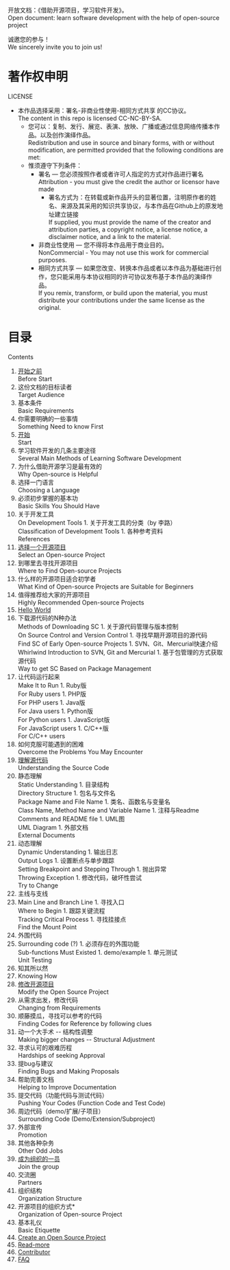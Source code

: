 开放文档：《借助开源项目，学习软件开发》。<br />
Open document: learn software development with the help of open-source project

诚邀您的参与！<br />
We sincerely invite you to join us!

# 著作权申明
LICENSE

* 本作品选择采用：署名-非商业性使用-相同方式共享 的CC协议。<br />
  The content in this repo is licensed CC-NC-BY-SA.
  * 您可以：复制、发行、展览、表演、放映、广播或通过信息网络传播本作品。以及创作演绎作品。<br />
    Redistribution and use in source and binary forms, with or without modification, are permitted provided that the following conditions are met:
  * 惟须遵守下列条件：
    * 署名 — 您必须按照作者或者许可人指定的方式对作品进行署名<br />
      Attribution - you must give the credit the author or licensor have made 
      * 署名方式为：在转载或新作品开头的显著位置，注明原作者的姓名、来源及其采用的知识共享协议，与本作品在Github上的原发地址建立链接<br />
        If supplied, you must provide the name of the creator and attribution parties, a copyright notice, a license notice, a disclaimer notice, and a link to the material.
    * 非商业性使用 — 您不得将本作品用于商业目的。<br />
      NonCommercial -  You may not use this work for commercial purposes.
    * 相同方式共享 — 如果您改变、转换本作品或者以本作品为基础进行创作，您只能采用与本协议相同的许可协议发布基于本作品的演绎作品。<br />
      If you remix, transform, or build upon the material, you must distribute your contributions under the same license as the original. 

# 目录
  Contents

1. [开始之前](Before-start.md)<br />
    Before Start
  1. 这份文档的目标读者<br />
     Target Audience
  1. 基本条件<br />
     Basic Requirements
  1. 你需要明确的一些事情<br />
     Something Need to know First
1. [开始](Start.md)<br />
    Start
  1. 学习软件开发的几条主要途径<br />
     Several Main Methods of Learning Software Development
  1. 为什么借助开源学习是最有效的<br />
     Why Open-source is Helpful
  1. 选择一门语言<br />
     Choosing a Language
  1. 必须初步掌握的基本功<br />
     Basic Skills You Should Have
  1. 关于开发工具<br />
     On Development Tools
    1. 关于开发工具的分类（by 李路）<br />
       Classification of Development Tools
    1. 各种参考资料<br />
       References
1. [选择一个开源项目](Select-an-open-source-project.md)<br />
    Select an Open-source Project
  1. 到哪里去寻找开源项目<br />
     Where to Find Open-source Projects
  1. 什么样的开源项目适合初学者<br />
     What Kind of Open-source Projects are Suitable for Beginners
  1. 值得推荐给大家的开源项目<br />
     Highly Recommended Open-source Projects
1. [Hello World](Hello-world.md)<br />
  1. 下载源代码的N种办法<br />
     Methods of Downloading SC
    1. 关于源代码管理与版本控制<br />
       On Source Control and Version Control 
    1. 寻找早期开源项目的源代码<br />
       Find SC of Early Open-source Projects
    1. SVN、Git、Mercurial快速介绍<br />
       Whirlwind Introduction to SVN, Git and Mercurial
    1. 基于包管理的方式获取源代码<br />
       Way to get SC Based on Package Management
  1. 让代码运行起来<br />
     Make It to Run
    1. Ruby版<br />
       For Ruby users
    1. PHP版<br />
       For PHP users
    1. Java版<br />
       For Java users
    1. Python版<br />
       For Python users
    1. JavaScript版<br />
       For JavaScript users
    1. C/C++版<br />
       For C/C++ users
  1. 如何克服可能遇到的困难<br />
     Overcome the Problems You May Encounter
1. [理解源代码](Understanding-the-source-code.md)<br />
    Understanding the Source Code
  1. 静态理解<br />
     Static Understanding
    1. 目录结构<br />
       Directory Structure
    1. 包名与文件名<br />
       Package Name and File Name
    1. 类名、函数名与变量名<br />
       Class Name, Method Name and Variable Name
    1. 注释与Readme<br />
       Comments and README file
    1. UML图<br />
       UML Diagram
    1. 外部文档<br />
       External Documents
  1. 动态理解<br />
     Dynamic Understanding
    1. 输出日志<br />
       Output Logs
    1. 设置断点与单步跟踪<br />
       Setting Breakpoint and Stepping Through
    1. 抛出异常<br />
       Throwing Exception
    1. 修改代码，破坏性尝试<br />
       Try to Change 
  1. 主线与支线<br />
  1. Main Line and Branch Line
    1. 寻找入口<br />
       Where to Begin
    1. 跟踪关键流程<br />
       Tracking Critical Process
    1. 寻找挂接点<br />
       Find the Mount Point
  1. 外围代码<br />
  1. Surrounding code (?)
    1. 必须存在的外围功能<br />
       Sub-functions Must Existed
    1. demo/example
    1. 单元测试<br />
       Unit Testing
  1. 知其所以然<br />
  1. Knowing How
1. [修改开源项目](Modify-the-open-source-project.md)<br />
    Modify the Open Source Project
  1. 从需求出发，修改代码<br />
     Changing from Requirements
  1. 顺藤摸瓜，寻找可以参考的代码<br />
     Finding Codes for Reference by following clues
  1. 动一个大手术 -- 结构性调整<br />
     Making bigger changes -- Structural Adjustment
  1. 寻求认可的艰难历程<br />
     Hardships of seeking Approval
1.   提bug与建议<br />
     Finding Bugs and Making Proposals
  1. 帮助完善文档<br />
     Helping to Improve Documentation
  1. 提交代码（功能代码与测试代码）<br />
     Pushing Your Codes (Function Code and Test Code)
  1. 周边代码（demo/扩展/子项目）<br />
     Surrounding Code (Demo/Extension/Subproject)
  1. 外部宣传<br />
     Promotion
  1. 其他各种杂务<br />
     Other Odd Jobs
1. [成为组织的一员](Join-the-group.md)<br />
    Join the group
  1. 交流圈<br />
     Partners
  1. 组织结构<br />
     Organization Structure
  1. 开源项目的组织方式*<br />
     Organization of Open-source Project
  1. 基本礼仪<br />
     Basic Etiquette
1. [Create an Open Source Project](Create-an-open-source-project.md)
1. [Read-more](Read-more.md)
1. [Contributor](Contributor.md)
1. [FAQ](FAQ.md)
